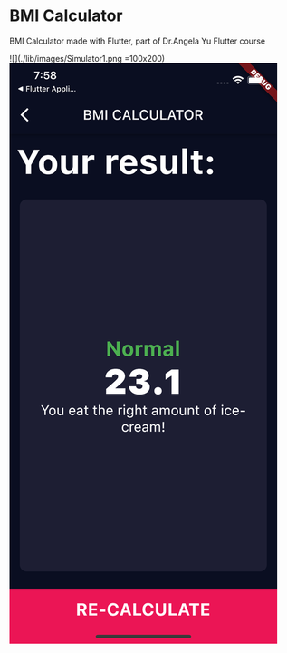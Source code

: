 # BMI Calculator 

BMI Calculator made with Flutter, part of Dr.Angela Yu Flutter course

![](./lib/images/Simulator1.png =100x200)
![](lib/images/Simulator2.png)